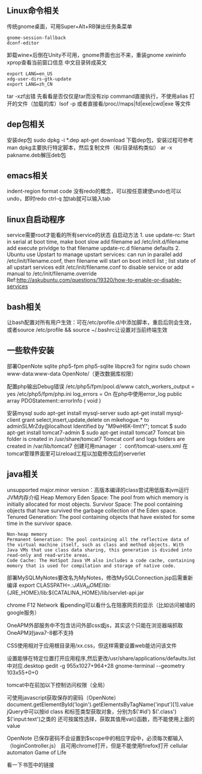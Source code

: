## Linux命令相关

传统gnome桌面，可用Super+Alt+RB弹出任务条菜单

    gnome-session-fallback
    dconf-editor

卸载wine×后倒在Unity不可用，gnome界面也出不来，重装gnome
xwininfo xprop查看当前窗口信息
中文目录转成英文

    export LANG=en_US
    xdg-user-dirs-gtk-update
    export LANG=zh_CN

tar -xzf出错 先看看是否仅仅是tar而没有zip
command直接执行，不使用alias
打开的文件（加载的库）lsof -p <pid> 或者直接看/proc/<pid>/maps|fd|exe|cwd|exe 等文件

## dep包相关

安装dep包 sudo dpkg -i *.dep
apt-get download 下载dep包，安装过程可参考man dpkg主要执行特定脚本，然后复制文件（和/目录结构类似）
ar -x pakname.deb解压deb包

## emacs相关
indent-region format code
没有redo的概念，可以按任意建使undo也可以undo，即时redo
ctrl-q 加tab就可以输入tab

## linux自启动程序
service需要root才能看的所有service的状态
自启动方法
    1. use update-rc: Start in serial at boot time, make boot slow
    add filename ad /etc/init.d/filename
    add execute privldge to that filename
    update-rc.d filename defaults
    2. Ubuntu use Upstart to manage upstart services: can run in parallel
    add /etc/init/filename.conf, then filename will start on boot
    initctl list ; list state of all upstart services
    edit /etc/init/filename.conf to disable service or add manual to /etc/init/filename.override
Ref:http://askubuntu.com/questions/19320/how-to-enable-or-disable-services

## bash相关
让bash配置对所有用户生效：可在/etc/profile.d/中添加脚本，重启后则会生效，或者source /etc/profile && source ~/.bashrc让设置对当前终端生效

## 一些软件安装
部署OpenNote
    sqlite
    php5-fpm
    php5-sqlite
    libpcre3 for nginx
    sudo chown www-data:www-data OpenNote/（更改数据库权限）

配置php输出Debug错误
    /etc/php5/fpm/pool.d/www
    catch_workers_output = yes
    /etc/php5/fpm/php.ini
    log_errors = On
    在php中使用error_log
    public array PDOStatement::errorInfo ( void )

安装mysql
	sudo apt-get install mysql-server
	sudo apt-get install mysql-client
	grant select,insert,update,delete on mikehogue.* to adminSLMrZdy@localhost Identified by "M9wH6K-IlmtY";
tomcat
	$ sudo apt-get install tomcat7-admin
	$ sudo apt-get install tomcat7
	Tomcat bin folder is created in /usr/share/tomcat7
	Tomcat conf and logs folders are created in /var/lib/tomcat7
	创建可用manager ： conf/tomcat-users.xml
	 <user username="admin" password="admin" roles="admin-gui,manager-gui"/>
	在tomcat管理界面里可以reload工程以加载修改后的serverlet

## java相关
unsupported major.minor version：高版本编译的class尝试用低版本jvm运行
JVM内存介绍
	Heap Memory
	Eden Space: The pool from which memory is initially allocated for most objects.
	Survivor Space: The pool containing objects that have survived the garbage collection of the Eden space.
	Tenured Generation: The pool containing objects that have existed for some time in the survivor space.

	Non-heap memory
	Permanent Generation: The pool containing all the reflective data of the virtual machine itself, such as class and method objects. With Java VMs that use class data sharing, this generation is divided into read-only and read-write areas.
	Code Cache: The HotSpot Java VM also includes a code cache, containing memory that is used for compilation and storage of native code.

部署MySQLMyNotes要改名为MyNotes，修改MySQLConnection.jsp后需重新编译
export CLASSPATH=.:${JAVA_HOME}/lib:${JRE_HOME}/lib:${CATALINA_HOME}/lib/servlet-api.jar


chrome F12 Network 看pending可以看什么在阻塞网页的显示（比如访问被墙的google服务）

OneAPM外部服务中不包含访问外部css或js，其实这个只能在浏览器端抓取
OneAPM对java7-8都不支持

CSS使用相对于应用根目录用/xx.css，但这样需要设置web能访问该文件

设置能够在特定位置打开应用程序,然后更改/usr/share/applications/defaults.list中对应.desktop
	gedit -g 955x1027+964+28
	gnome-terminal --geometry 103x55+0+0


tomcat中在</Host>前加以下控制访问权限（全局）
	<Valve className="org.apache.catalina.valves.RemoteAddrValve" allow="192.168.1.10" deny=""/>
	<Valve className="org.apache.catalina.valves.RemoteHostValve" allow="abc.com" deny=""/>

可使用javascript获取保存的密码（OpenNote）
document.getElementById('login').getElementsByTagName('input')[1].value
jQuery中可以按id class 和标签类型获取对象，分别为$('#id') $('.class') $('input:text')之类的
还可按属性选择，获取其值用val()函数，而不能使用上面的value

OpenNote 已保存密码不会设置到$scope中的相应字段中，必须每次都输入（loginController.js）
且可用chrome打开，但是不能使用firefox打开
cellular automaton Game of Life

看一下书签中的链接


